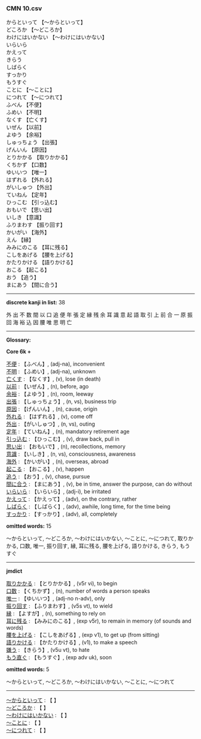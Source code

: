 ### CMN 10.csv  
  

からといって 【〜からといって】   
どころか 【〜どころか】   
わけにはいかない 【〜わけにはいかない】   
いらいら    
かえって    
きらう    
しばらく    
すっかり    
もうすぐ    
ことに 【～ことに】   
につれて 【～につれて】   
ふべん 【不便】   
ふめい 【不明】   
なくす 【亡くす】   
いぜん 【以前】   
よゆう 【余裕】   
しゅっちょう 【出張】   
げんいん 【原因】   
とりかかる 【取りかかる】   
くちかず 【口数】   
ゆいいつ 【唯一】   
はずれる 【外れる】   
がいしゅつ 【外出】   
ていねん 【定年】   
ひっこむ 【引っ込む】   
おもいで 【思い出】   
いしき 【意識】   
ふりまわす 【振り回す】   
かいがい 【海外】   
えん 【縁】   
みみにのこる 【耳に残る】   
こしをあげる 【腰を上げる】   
かたりかける 【語りかける】   
おこる 【起こる】   
おう 【追う】   
まにあう 【間に合う】  


----------------

__discrete kanji in list:__ 38 

外 出 不 数 間 以 口 追 便 年 張 定 縁 残 余 耳 識 意 起 語 取 引 上 前 合 一 原 振 回 海 裕 込 因 腰 唯 思 明 亡

----------------
  
__Glossary:__  


__Core 6k +__  


[不便](https://ejje.weblio.jp/content/%E4%B8%8D%E4%BE%BF) : 【ふべん】, (adj-na), inconvenient  
[不明](https://ejje.weblio.jp/content/%E4%B8%8D%E6%98%8E) : 【ふめい】, (adj-na), unknown  
[亡くす](https://ejje.weblio.jp/content/%E4%BA%A1%E3%81%8F%E3%81%99) : 【なくす】, (v), lose (in death)  
[以前](https://ejje.weblio.jp/content/%E4%BB%A5%E5%89%8D) : 【いぜん】, (n), before, ago  
[余裕](https://ejje.weblio.jp/content/%E4%BD%99%E8%A3%95) : 【よゆう】, (n), room, leeway  
[出張](https://ejje.weblio.jp/content/%E5%87%BA%E5%BC%B5) : 【しゅっちょう】, (n, vs), business trip  
[原因](https://ejje.weblio.jp/content/%E5%8E%9F%E5%9B%A0) : 【げんいん】, (n), cause, origin  
[外れる](https://ejje.weblio.jp/content/%E5%A4%96%E3%82%8C%E3%82%8B) : 【はずれる】, (v), come off  
[外出](https://ejje.weblio.jp/content/%E5%A4%96%E5%87%BA) : 【がいしゅつ】, (n, vs), outing  
[定年](https://ejje.weblio.jp/content/%E5%AE%9A%E5%B9%B4) : 【ていねん】, (n), mandatory retirement age  
[引っ込む](https://ejje.weblio.jp/content/%E5%BC%95%E3%81%A3%E8%BE%BC%E3%82%80) : 【ひっこむ】, (v), draw back, pull in  
[思い出](https://ejje.weblio.jp/content/%E6%80%9D%E3%81%84%E5%87%BA) : 【おもいで】, (n), recollections, memory  
[意識](https://ejje.weblio.jp/content/%E6%84%8F%E8%AD%98) : 【いしき】, (n, vs), consciousness, awareness  
[海外](https://ejje.weblio.jp/content/%E6%B5%B7%E5%A4%96) : 【かいがい】, (n), overseas, abroad  
[起こる](https://ejje.weblio.jp/content/%E8%B5%B7%E3%81%93%E3%82%8B) : 【おこる】, (v), happen  
[追う](https://ejje.weblio.jp/content/%E8%BF%BD%E3%81%86) : 【おう】, (v), chase, pursue  
[間に合う](https://ejje.weblio.jp/content/%E9%96%93%E3%81%AB%E5%90%88%E3%81%86) : 【まにあう】, (v), be in time, answer the purpose, can do without  
[いらいら](https://ejje.weblio.jp/content/%E3%81%84%E3%82%89%E3%81%84%E3%82%89) : 【いらいら】, (adj-i), be irritated  
[かえって](https://ejje.weblio.jp/content/%E3%81%8B%E3%81%88%E3%81%A3%E3%81%A6) : 【かえって】, (adv), on the contrary, rather  
[しばらく](https://ejje.weblio.jp/content/%E3%81%97%E3%81%B0%E3%82%89%E3%81%8F) : 【しばらく】, (adv), awhile, long time, for the time being  
[すっかり](https://ejje.weblio.jp/content/%E3%81%99%E3%81%A3%E3%81%8B%E3%82%8A) : 【すっかり】, (adv), all, completely  
 

__omitted words:__ 15  

〜からといって, 〜どころか, 〜わけにはいかない, ～ことに, ～につれて, 取りかかる, 口数, 唯一, 振り回す, 縁, 耳に残る, 腰を上げる, 語りかける, きらう, もうすぐ 


----------------

__jmdict__  


[取りかかる](https://ejje.weblio.jp/content/%E5%8F%96%E3%82%8A%E3%81%8B%E3%81%8B%E3%82%8B) : 【とりかかる】, (v5r vi), to begin  
[口数](https://ejje.weblio.jp/content/%E5%8F%A3%E6%95%B0) : 【くちかず】, (n), number of words a person speaks  
[唯一](https://ejje.weblio.jp/content/%E5%94%AF%E4%B8%80) : 【ゆいいつ】, (adj-no n-adv), only  
[振り回す](https://ejje.weblio.jp/content/%E6%8C%AF%E3%82%8A%E5%9B%9E%E3%81%99) : 【ふりまわす】, (v5s vt), to wield  
[縁](https://ejje.weblio.jp/content/%E7%B8%81) : 【よすが】, (n), something to rely on  
[耳に残る](https://ejje.weblio.jp/content/%E8%80%B3%E3%81%AB%E6%AE%8B%E3%82%8B) : 【みみにのこる】, (exp v5r), to remain in memory (of sounds and words)  
[腰を上げる](https://ejje.weblio.jp/content/%E8%85%B0%E3%82%92%E4%B8%8A%E3%81%92%E3%82%8B) : 【こしをあげる】, (exp v1), to get up (from sitting)  
[語りかける](https://ejje.weblio.jp/content/%E8%AA%9E%E3%82%8A%E3%81%8B%E3%81%91%E3%82%8B) : 【かたりかける】, (v1), to make a speech  
[嫌う](https://ejje.weblio.jp/content/%E5%AB%8C%E3%81%86) : 【きらう】, (v5u vt), to hate  
[もう直ぐ](https://ejje.weblio.jp/content/%E3%82%82%E3%81%86%E7%9B%B4%E3%81%90) : 【もうすぐ】, (exp adv uk), soon  
 

__omitted words:__  5  

〜からといって, 〜どころか, 〜わけにはいかない, ～ことに, ～につれて  


----------------

[〜からといって](https://ejje.weblio.jp/content/%E3%80%9C%E3%81%8B%E3%82%89%E3%81%A8%E3%81%84%E3%81%A3%E3%81%A6) : 【 】   
[〜どころか](https://ejje.weblio.jp/content/%E3%80%9C%E3%81%A9%E3%81%93%E3%82%8D%E3%81%8B) : 【 】   
[〜わけにはいかない](https://ejje.weblio.jp/content/%E3%80%9C%E3%82%8F%E3%81%91%E3%81%AB%E3%81%AF%E3%81%84%E3%81%8B%E3%81%AA%E3%81%84) : 【 】   
[～ことに](https://ejje.weblio.jp/content/%EF%BD%9E%E3%81%93%E3%81%A8%E3%81%AB) : 【 】   
[～につれて](https://ejje.weblio.jp/content/%EF%BD%9E%E3%81%AB%E3%81%A4%E3%82%8C%E3%81%A6) : 【 】   
  

